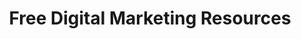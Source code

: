 ---
title: Free Digital Marketing Resources
description: My personal collection of templates and resources I use to create websites and grow their traffic.
---